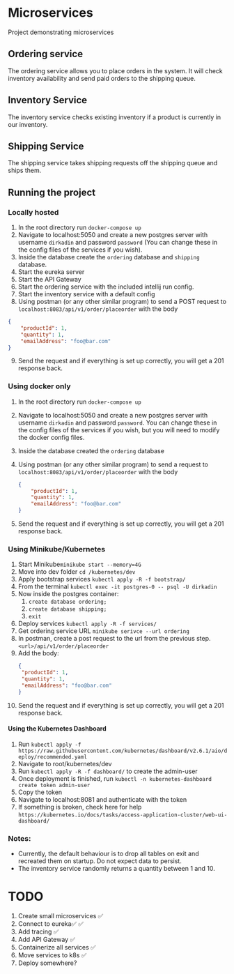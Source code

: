 # Microservices
Project demonstrating microservices

## Ordering service
The ordering service allows you to place orders in the system. It will check inventory availability and send paid orders to the shipping queue.

## Inventory Service
The inventory service checks existing inventory if a product is currently in our inventory.

## Shipping Service
The shipping service takes shipping requests off the shipping queue and ships them.

## Running the project
### Locally hosted
1. In the root directory run `docker-compose up`
2. Navigate to localhost:5050 and create a new postgres server with username `dirkadin` and password `password` (You can change these in the config files of the services if you wish).
3. Inside the database create the `ordering` database and `shipping` database.
4. Start the eureka server
5. Start the API Gateway
6. Start the ordering service with the included intellij run config.
7. Start the inventory service with a default config
8. Using postman (or any other similar program) to send a POST request to `localhost:8083/api/v1/order/placeorder` with the body

```json
{
    "productId": 1,
    "quantity": 1,
    "emailAddress": "foo@bar.com"
}
```
9. Send the request and if everything is set up correctly, you will get a 201 response back.

### Using docker only
1. In the root directory run `docker-compose up`
2. Navigate to localhost:5050 and create a new postgres server with username `dirkadin` and password `password`. You can change these in the config files of the services if you wish, but you will need to modify the docker config files.
3. Inside the database created the `ordering` database
4. Using postman (or any other similar program) to send a request to `localhost:8083/api/v1/order/placeorder` with the body

   ```json
   {
       "productId": 1,
       "quantity": 1,
       "emailAddress": "foo@bar.com"
   }
   ```
5. Send the request and if everything is set up correctly, you will get a 201 response back.

### Using Minikube/Kubernetes
1. Start Minikube`minikube start --memory=4G`
2. Move into dev folder `cd /kubernetes/dev`
3. Apply bootstrap services `kubectl apply -R -f bootstrap/`
4. From the terminal `kubectl exec -it postgres-0 -- psql -U dirkadin`
5. Now inside the postgres container:
   1. `create database ordering;`
   2. `create database shipping;`
   3. `exit`
6. Deploy services `kubectl apply -R -f services/`
7. Get ordering service URL `minikube serivce --url ordering`
8. In postman, create a post request to the url from the previous step. `<url>/api/v1/order/placeorder`
9. Add the body:
   ```json
   {
    "productId": 1,
    "quantity": 1,
    "emailAddress": "foo@bar.com"
   }
   ```
10. Send the request and if everything is set up correctly, you will get a 201 response back.

#### Using the Kubernetes Dashboard
1. Run `kubectl apply -f https://raw.githubusercontent.com/kubernetes/dashboard/v2.6.1/aio/deploy/recommended.yaml`
2. Navigate to root/kubernetes/dev
3. Run `kubectl apply -R -f dashboard/` to create the admin-user
4. Once deployment is finished, run `kubectl -n kubernetes-dashboard create token admin-user`
5. Copy the token
6. Navigate to localhost:8081 and authenticate with the token
7. If something is broken, check here for help `https://kubernetes.io/docs/tasks/access-application-cluster/web-ui-dashboard/`

### Notes:
- Currently, the default behaviour is to drop all tables on exit and recreated them on startup. Do not expect data to persist.
- The inventory service randomly returns a quantity between 1 and 10.

# TODO
1. Create small microservices ✅️
1. Connect to eureka✅ ✅️
1. Add tracing ✅️
1. Add API Gateway ✅️
1. Containerize all services ✅️
1. Move services to k8s ✅️
1. Deploy somewhere?